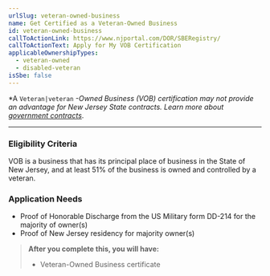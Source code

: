 ```yaml
---
urlSlug: veteran-owned-business
name: Get Certified as a Veteran-Owned Business
id: veteran-owned-business
callToActionLink: https://www.njportal.com/DOR/SBERegistry/
callToActionText: Apply for My VOB Certification
applicableOwnershipTypes:
  - veteran-owned
  - disabled-veteran
isSbe: false
---
```

*A `Veteran|veteran` *\-Owned Business (VOB) certification may not provide an advantage for New Jersey State contracts. Learn more about [government contracts](https://business.nj.gov/pages/contract-with-new-jersey)*.

- - -

### Eligibility Criteria

VOB is a business that has its principal place of business in the State of New Jersey, and at least 51% of the business is owned and controlled by a veteran.

### Application Needs

* Proof of Honorable Discharge from the US Military form DD-214 for the majority of owner(s)
* Proof of New Jersey residency for majority owner(s)

> **After you complete this, you will have:**
>
> * Veteran-Owned Business certificate